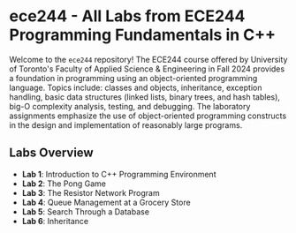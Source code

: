 # ece244 - All Labs from ECE244 Programming Fundamentals in C++
Welcome to the `ece244` repository! The ECE244 course offered by University of Toronto's Faculty of Applied Science &amp; Engineering in Fall 2024 provides a foundation in programming using an object-oriented programming language. Topics include: classes and objects, inheritance, exception handling, basic data structures (linked lists, binary trees, and hash tables), big-O complexity analysis, testing, and debugging. The laboratory assignments emphasize the use of object-oriented programming constructs in the design and implementation of reasonably large programs.

## Labs Overview
- **Lab 1**: Introduction to C++ Programming Environment
- **Lab 2**: The Pong Game
- **Lab 3**: The Resistor Network Program
- **Lab 4**: Queue Management at a Grocery Store
- **Lab 5**: Search Through a Database
- **Lab 6**: Inheritance
